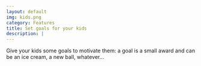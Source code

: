 ```yaml
---
layout: default
img: kids.png
category: Features
title: Set goals for your kids
description: |
---
```

  Give your kids some goals to motivate them: a goal is a small award and can be an ice cream, a new ball, whatever...